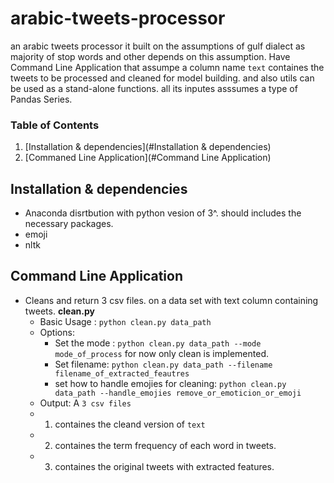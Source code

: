# arabic-tweets-processor
an arabic tweets processor it built on the assumptions of gulf dialect as majority of stop words and other depends on this assumption.
Have Command Line Application that assumpe a column name ```text``` containes the tweets to be processed and cleaned for model building.
and also utils can be used as a stand-alone functions. all its inputes asssumes a type of Pandas Series. 



### Table of Contents

1. [Installation & dependencies](#Installation & dependencies)
2. [Commaned Line Application](#Command Line Application)


## Installation & dependencies <a name="Installation & dependencies"></a>

- Anaconda disrtbution with python vesion of 3^. should includes the necessary packages.
- emoji
- nltk


## Command Line Application <a name="Commaned Line Application"></a>

- Cleans and return 3 csv files. on a data set with text column containing tweets. **clean.py** 
  - Basic Usage : ```python clean.py data_path```<br/>
  - Options:
    - Set the mode : ```python clean.py data_path --mode mode_of_process``` for now only clean is implemented.
    - Set filename: ```python clean.py data_path --filename filename_of_extracted_feautres```
    - set how to handle emojies for cleaning: ```python clean.py data_path --handle_emojies remove_or_emoticion_or_emoji```
  - Output: A ```3 csv files``` 
  - 1. containes the cleand version of ```text``` 
  - 2. containes the term frequency of each word in tweets.
  - 3. containes the original tweets with extracted features.
